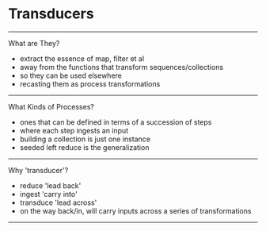 # Transducers

----

What are They?

- extract the essence of map, filter et al
- away from the functions that transform sequences/collections
- so they can be used elsewhere
- recasting them as process transformations

---

What Kinds of Processes?

- ones that can be defined in terms of a succession of steps
- where each step ingests an input
- building a collection is just one instance
- seeded left reduce is the generalization

----

Why 'transducer'?

- reduce
  'lead back'
- ingest
  'carry into'
- transduce
  'lead across'
- on the way back/in, will carry inputs across a series of transformations

----
